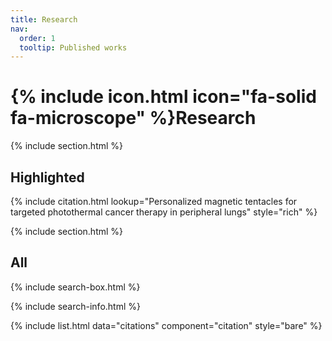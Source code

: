 ```yaml
---
title: Research
nav:
  order: 1
  tooltip: Published works
---
```


# {% include icon.html icon="fa-solid fa-microscope" %}Research

{% include section.html %}

## Highlighted

{% include citation.html lookup="Personalized magnetic tentacles for targeted photothermal cancer therapy in peripheral lungs" style="rich" %}

{% include section.html %}

## All

{% include search-box.html %}

{% include search-info.html %}

{% include list.html data="citations" component="citation" style="bare" %}
